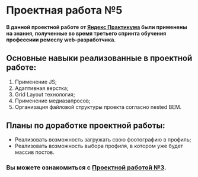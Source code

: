 # **Проектная работа №5**
#### В данной проектной работе от [Яндекс Практикума](https://practicum.yandex.ru/) были применены на знания, полученные во время третьего спринта обучения ~~профессиии~~ ремеслу web-разработчика. 

## Основные навыки реализованные в проектной работе:
1. Применение JS;
3. Адаптивная верстка;
4. Grid Layout технология;
5. Применение медиазапросов;
6. Организация файловой структуры проекта согласно nested BEM.

## Планы по доработке проектной работы:
* Реализовать возможность загружать свою фоотографию в профиль;
* Реализовать возможность выбора профиля, в котором уже будет массив постов.

### Вы можете ознакомиться с [Проектной работой №3](https://jevgeniip.github.io/mesto/index.html).